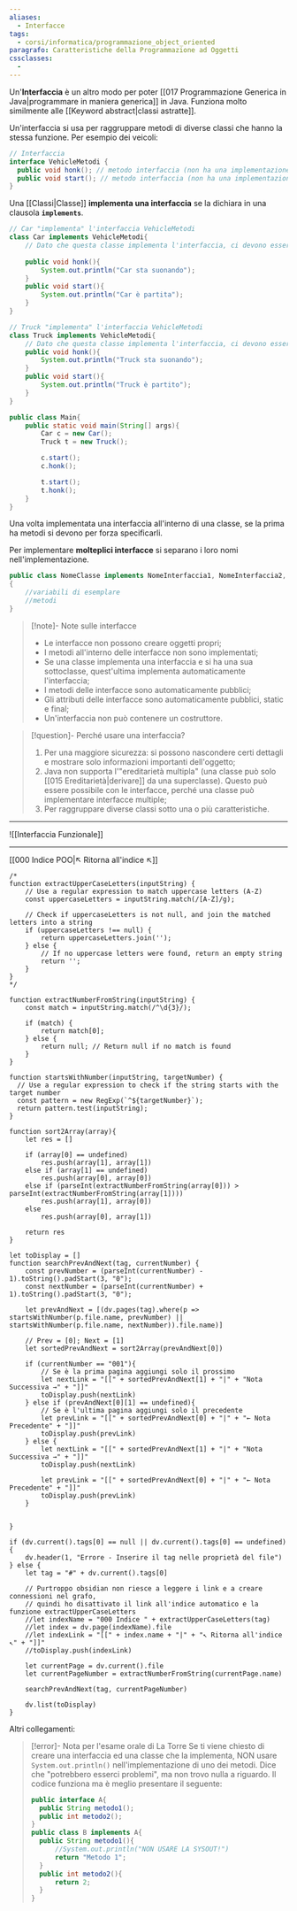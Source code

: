 ```yaml
---
aliases:
  - Interfacce
tags:
  - corsi/informatica/programmazione_object_oriented
paragrafo: Caratteristiche della Programmazione ad Oggetti
cssclasses:
  - 
---
```

Un'**Interfaccia** è un altro modo per poter [[017 Programmazione Generica in Java|programmare in maniera generica]] in Java. 
Funziona molto similmente alle [[Keyword abstract|classi astratte]].

Un'interfaccia si usa per raggruppare metodi di diverse classi che hanno la stessa funzione. Per esempio dei veicoli:
```java
// Interfaccia
interface VehicleMetodi {
  public void honk(); // metodo interfaccia (non ha una implementazione)
  public void start(); // metodo interfaccia (non ha una implementazione)
}
```

Una [[Classi|Classe]] **implementa una interfaccia** se la dichiara in una clausola **`implements`**.

```Java
// Car "implementa" l'interfaccia VehicleMetodi
class Car implements VehicleMetodi{
	// Dato che questa classe implementa l'interfaccia, ci devono essere PER FORZA questi metodi
	
	public void honk(){
		System.out.println("Car sta suonando");
	}
	public void start(){
		System.out.println("Car è partita");
	}
}

// Truck "implementa" l'interfaccia VehicleMetodi
class Truck implements VehicleMetodi{
	// Dato che questa classe implementa l'interfaccia, ci devono essere PER FORZA questi metodi
	public void honk(){
		System.out.println("Truck sta suonando");
	}
	public void start(){
		System.out.println("Truck è partito");
	}
}

public class Main{
	public static void main(String[] args){
		Car c = new Car();
		Truck t = new Truck();

		c.start();
		c.honk();

		t.start();
		t.honk();
	}
}
```

Una volta implementata una interfaccia all'interno di una classe, se la prima ha metodi si devono per forza specificarli.

Per implementare **molteplici interfacce** si separano i loro nomi nell'implementazione.
```Java
public class NomeClasse implements NomeInterfaccia1, NomeInterfaccia2, /*...*/
{
	//variabili di esemplare
	//metodi
}
```

> [!note]- Note sulle interfacce
> - Le interfacce non possono creare oggetti propri;
> - I metodi all'interno delle interfacce non sono implementati;
> - Se una classe implementa una interfaccia e si ha una sua sottoclasse, quest'ultima implementa automaticamente l'interfaccia;
> - I metodi delle interfacce sono automaticamente pubblici;
> - Gli attributi delle interfacce sono automaticamente pubblici, static e final;
> - Un'interfaccia non può contenere un costruttore.

> [!question]- Perché usare una interfaccia?
> 1) Per una maggiore sicurezza: si possono nascondere certi dettagli e mostrare solo informazioni importanti dell'oggetto;
> 2) Java non supporta l'"ereditarietà multipla" (una classe può solo [[015 Ereditarietà|derivare]] da una superclasse). Questo può essere possibile con le interfacce, perché una classe può implementare interfacce multiple;
> 3) Per raggruppare diverse classi sotto una o più caratteristiche.

---

![[Interfaccia Funzionale]]

___
[[000 Indice POO|↖ Ritorna all'indice ↖]]

```dataviewjs
/*
function extractUpperCaseLetters(inputString) {
	// Use a regular expression to match uppercase letters (A-Z)
	const uppercaseLetters = inputString.match(/[A-Z]/g);
	
	// Check if uppercaseLetters is not null, and join the matched letters into a string
	if (uppercaseLetters !== null) {
		return uppercaseLetters.join('');
	} else {
	    // If no uppercase letters were found, return an empty string
	    return '';
	}
}
*/

function extractNumberFromString(inputString) {
	const match = inputString.match(/^\d{3}/);
	
	if (match) {
		return match[0];
	} else {
		return null; // Return null if no match is found
	}
}

function startsWithNumber(inputString, targetNumber) {
  // Use a regular expression to check if the string starts with the target number
  const pattern = new RegExp(`^${targetNumber}`);
  return pattern.test(inputString);
}

function sort2Array(array){
	let res = []
	
	if (array[0] == undefined)
		res.push(array[1], array[1])
	else if (array[1] == undefined)
		res.push(array[0], array[0])
	else if (parseInt(extractNumberFromString(array[0])) > parseInt(extractNumberFromString(array[1])))
		res.push(array[1], array[0])
	else
		res.push(array[0], array[1])
	
	return res
}

let toDisplay = []
function searchPrevAndNext(tag, currentNumber) {
	const prevNumber = (parseInt(currentNumber) - 1).toString().padStart(3, "0");
	const nextNumber = (parseInt(currentNumber) + 1).toString().padStart(3, "0");
	
	let prevAndNext = [(dv.pages(tag).where(p => startsWithNumber(p.file.name, prevNumber) || startsWithNumber(p.file.name, nextNumber)).file.name)]
	
	// Prev = [0]; Next = [1]
	let sortedPrevAndNext = sort2Array(prevAndNext[0])
	
	if (currentNumber == "001"){ 
		// Se è la prima pagina aggiungi solo il prossimo
		let nextLink = "[[" + sortedPrevAndNext[1] + "|" + "Nota Successiva →" + "]]"
		toDisplay.push(nextLink)
	} else if (prevAndNext[0][1] == undefined){
		// Se è l'ultima pagina aggiungi solo il precedente
		let prevLink = "[[" + sortedPrevAndNext[0] + "|" + "← Nota Precedente" + "]]"
		toDisplay.push(prevLink)
	} else {
		let nextLink = "[[" + sortedPrevAndNext[1] + "|" + "Nota Successiva →" + "]]"
		toDisplay.push(nextLink)
		
		let prevLink = "[[" + sortedPrevAndNext[0] + "|" + "← Nota Precedente" + "]]"
		toDisplay.push(prevLink)
	}
	
	
}

if (dv.current().tags[0] == null || dv.current().tags[0] == undefined){
	dv.header(1, "Errore - Inserire il tag nelle proprietà del file")
} else {
	let tag = "#" + dv.current().tags[0]

	// Purtroppo obsidian non riesce a leggere i link e a creare connessioni nel grafo,
	// quindi ho disattivato il link all'indice automatico e la funzione extractUpperCaseLetters
	//let indexName = "000 Indice " + extractUpperCaseLetters(tag)
	//let index = dv.page(indexName).file
	//let indexLink = "[[" + index.name + "|" + "↖ Ritorna all'indice ↖" + "]]"
	//toDisplay.push(indexLink)
	
	let currentPage = dv.current().file
	let currentPageNumber = extractNumberFromString(currentPage.name)
	
	searchPrevAndNext(tag, currentPageNumber)
	
	dv.list(toDisplay)
}
```

Altri collegamenti: 

> [!error]- Nota per l'esame orale di La Torre
> Se ti viene chiesto di creare una interfaccia ed una classe che la implementa, NON usare `System.out.println()` nell'implementazione di uno dei metodi.
> Dice che "potrebbero esserci problemi", ma non trovo nulla a riguardo. Il codice funziona ma è meglio presentare il seguente:
>```Java
>public interface A{
>	public String metodo1();
>	public int metodo2();
>}
>public class B implements A{
>	public String metodo1(){
>		//System.out.println("NON USARE LA SYSOUT!")
>		return "Metodo 1";
>	}
>	public int metodo2(){
>		return 2;
>	}
>}
>```
